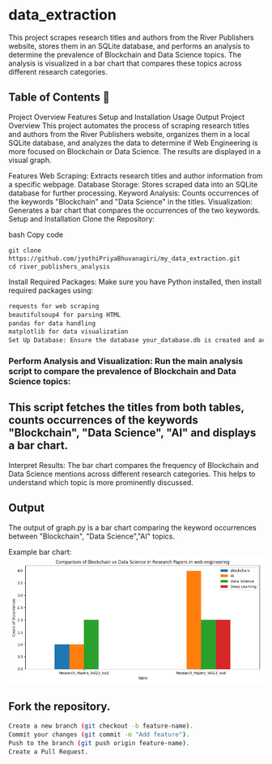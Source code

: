 # data_extraction 

This project scrapes research titles and authors from the River Publishers website, stores them in an SQLite database, and performs an analysis to determine the prevalence of Blockchain and Data Science topics. The analysis is visualized in a bar chart that compares these topics across different research categories.

## Table of Contents :scroll:
Project Overview
Features
Setup and Installation
Usage
Output
Project Overview
This project automates the process of scraping research titles and authors from the River Publishers website, organizes them in a local SQLite database, and analyzes the data to determine if Web Engineering is more focused on Blockchain or Data Science. The results are displayed in a visual graph.

Features
Web Scraping: Extracts research titles and author information from a specific webpage.
Database Storage: Stores scraped data into an SQLite database for further processing.
Keyword Analysis: Counts occurrences of the keywords "Blockchain" and "Data Science" in the titles.
Visualization: Generates a bar chart that compares the occurrences of the two keywords.
Setup and Installation
Clone the Repository:

bash
Copy code
```
git clone https://github.com/jyothiPriyaBhuvanagiri/my_data_extraction.git
cd river_publishers_analysis
```
Install Required Packages: Make sure you have Python installed, then install required packages using:

```bash
requests for web scraping
beautifulsoup4 for parsing HTML
pandas for data handling
matplotlib for data visualization
Set Up Database: Ensure the database your_database.db is created and accessible. The project will populate tables as needed.
```


### Perform Analysis and Visualization: Run the main analysis script to compare the prevalence of Blockchain and Data Science topics:

## This script fetches the titles from both tables, counts occurrences of the keywords "Blockchain", "Data Science", "AI" and displays a bar chart.
Interpret Results: The bar chart compares the frequency of Blockchain and Data Science mentions across different research categories. This helps to understand which topic is more prominently discussed.

## Output
The output of graph.py is a bar chart comparing the keyword occurrences between "Blockchain", "Data Science","AI" topics.

Example bar chart:
![This is the sample graph](river_publishers_analysis/sample_analysis_graph.png)

## Fork the repository.
```bash
Create a new branch (git checkout -b feature-name).
Commit your changes (git commit -m "Add feature").
Push to the branch (git push origin feature-name).
Create a Pull Request.
```